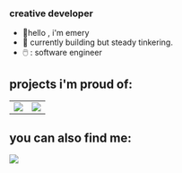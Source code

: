 ### creative developer


- :panda_face:hello , i'm emery
- :thought_balloon: currently building but steady tinkering.
- 🖱️ : software engineer 


   
## projects i'm proud of: 
<table>
	<tr>
		<td> <a href="https://github.com/codemerything/starsearch"><img src="https://github-readme-stats.vercel.app/api/pin/?username=codemerything&repo=emerything" /></a></td>
		<td> <a href="https://github.com/codemerything/starsearch"><img src="https://github-readme-stats.vercel.app/api/pin/?username=codemerything&repo=degen-cost" /></a></td>
		</tr>
	
</table>


## you can also find me:

<p>
<a href = "https://www.linkedin.com/in/mmnldm"><img src="https://img.icons8.com/fluent/48/000000/linkedin.png"/></a>
</p>
